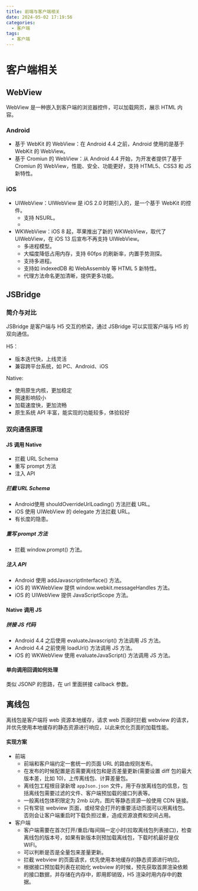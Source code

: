 ```yaml
---
title: 前端与客户端相关
date: 2024-05-02 17:19:56
categories:
  - 客户端
tags:
  - 客户端
---
```


<!-- more -->

# 客户端相关

## WebView

WebView 是一种嵌入到客户端的浏览器控件，可以加载网页，展示 HTML 内容。

### Android

- 基于 WebKit 的 WebView：在 Android 4.4 之前，Android 使用的是基于 WebKit 的 WebView。
- 基于 Cromiun 的 WebView：从 Android 4.4 开始，为开发者提供了基于 Cromiun 的 WebView，性能、安全、功能更好，支持 HTML5、CSS3 和 JS 新特性。

### iOS

- UIWebView：UIWebView 是 iOS 2.0 时期引入的，是一个基于 WebKit 的控件。
  - 支持 NSURL。
  -
- WKWebView：iOS 8 起，苹果推出了新的 WKWebView，取代了 UIWebView，在 iOS 13 后宣布不再支持 UIWebView。
  - 多进程模型。
  - 大幅度降低占用内存，支持 60fps 的刷新率，内置手势测探。
  - 支持多进程。
  - 支持如 indexedDB 和 WebAssembly 等 HTML 5 新特性。
  - 代理方法命名更加清晰，提供更多功能。

## JSBridge

### 简介与对比

JSBridge 是客户端与 H5 交互的桥梁，通过 JSBridge 可以实现客户端与 H5 的双向通信。

H5：

- 版本迭代快，上线灵活
- 兼容跨平台系统，如 PC、Android、iOS

Native:

- 使用原生内核，更加稳定
- 网速影响较小
- 加载速度快，更加流畅
- 原生系统 API 丰富，能实现的功能较多，体验较好

### 双向通信原理

#### JS 调用 Native

- 拦截 URL Schema
- 重写 prompt 方法
- 注入 API

##### 拦截 URL Schema

- Android使用 shouldOverrideUrlLoading() 方法拦截 URL。
- iOS 使用 UIWebView 的 delegate 方法拦截 URL。
- 有长度的隐患。

##### 重写 prompt 方法

- 拦截 window.prompt() 方法。

##### 注入 API

- Android 使用 addJavascriptInterface() 方法。
- iOS 的 WKWebView 提供 window.webkit.messageHandles 方法。
- iOS 的 UIWebView 提供 JavaScriptScope 方法。

#### Native 调用 JS

##### 拼接 JS 代码

- Android 4.4 之后使用 evaluateJavascript() 方法调用 JS 方法。
- Android 4.4 之前使用 loadUrl() 方法调用 JS 方法。
- iOS 的 WKWebView 使用 evaluateJavaScript() 方法调用 JS 方法。

#### 单向调用回调如何处理

类似 JSONP 的思路，在 url 里面拼接 callback 参数。

## 离线包

离线包是客户端将 web 资源本地缓存，请求 web 页面时拦截 webview 的请求，并优先使用本地缓存的静态资源进行响应，以此来优化页面的加载性能。

#### 实现方案

- 前端
  - 前端和客户端约定一套统一的页面 URL 的路由规则发布。
  - 在发布的时候配置是否需要离线包和是否差量更新(需要设置 diff 包的最大版本差，比如 10)，上传离线包、计算差量包。
  - 离线包工程根目录新增 `appJson.json` 文件，用于存放离线包的信息，包括离线包需要过滤的文件、客户端预加载的接口列表等。
  - 一般离线包体积限定为 2mb 以内，图片等静态资源一般使用 CDN 链接。
  - 只有常驻 webview 页面，或经常会打开的重要活动页面可以用离线包。否则会让客户端重启时下载负担过重，造成资源浪费和空间占用。
- 客户端
  - 客户端需要在首次打开/重启/每间隔一定小时(拉取离线包列表接口)，检查离线包的版本号，如果有新版本则预加载离线包，下载时机最好是仅 WIFI。
  - 可以判断是否是全量包来差量更新。
  - 拦截 webview 的页面请求，优先使用本地缓存的静态资源进行响应。
  - 根据接口预加载列表在初始化 webview 的时候，预先获取首屏渲染依赖的接口数据，并存储在内存中，即用即销毁，H5 渲染时用内存中的数据。
